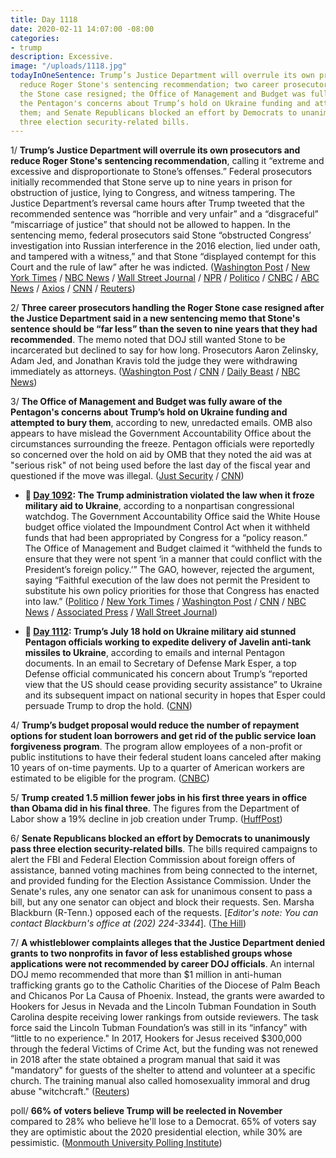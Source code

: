```yaml
---
title: Day 1118
date: 2020-02-11 14:07:00 -08:00
categories:
- trump
description: Excessive.
image: "/uploads/1118.jpg"
todayInOneSentence: Trump’s Justice Department will overrule its own prosecutors and
  reduce Roger Stone's sentencing recommendation; two career prosecutors handling
  the Stone case resigned; the Office of Management and Budget was fully aware of
  the Pentagon's concerns about Trump’s hold on Ukraine funding and attempted to bury
  them; and Senate Republicans blocked an effort by Democrats to unanimously pass
  three election security-related bills.
---
```


1/ **Trump’s Justice Department will overrule its own prosecutors and reduce Roger Stone's sentencing recommendation**, calling it “extreme and excessive and disproportionate to Stone’s offenses.” Federal prosecutors initially recommended that Stone serve up to nine years in prison for obstruction of justice, lying to Congress, and witness tampering. The Justice Department’s reversal came hours after Trump tweeted that the recommended sentence was “horrible and very unfair” and a “disgraceful” “miscarriage of justice” that should not be allowed to happen. In the sentencing memo, federal prosecutors said Stone “obstructed Congress’ investigation into Russian interference in the 2016 election, lied under oath, and tampered with a witness,” and that Stone “displayed contempt for this Court and the rule of law” after he was indicted. ([Washington Post](https://www.washingtonpost.com/national-security/justice-dept-to-reduce-sentencing-recommendation-for-trump-associate-roger-stone-official-says-after-president-calls-it-unfair/2020/02/11/ad81fd36-4cf0-11ea-bf44-f5043eb3918a_story.html) / [New York Times](https://www.nytimes.com/2020/02/11/us/politics/roger-stone-sentencing.html) / [NBC News](https://www.nbcnews.com/politics/politics-news/doj-backpedalling-sentencing-recommendation-trump-ally-roger-stone-n1134961) / [Wall Street Journal](https://www.wsj.com/articles/justice-department-to-ask-for-less-prison-time-for-roger-stone-after-trump-criticism-11581444764) / [NPR](https://www.npr.org/2020/02/11/804888522/doj-to-revise-sentencing-request-for-roger-stone-following-trump-tweet) / [Politico](https://www.politico.com/news/2020/02/11/justice-department-backs-away-stiff-sentence-roger-stone-114006) / [CNBC](https://www.cnbc.com/2020/02/11/trump-ally-roger-stone-will-get-lower-prison-sentence-recommendation.html) / [ABC News](https://abcnews.go.com/Politics/prosecutors-roger-stone-sentenced-years-prison/story?id=68893294) / [Axios](https://www.axios.com/roger-stone-sentencing-memo-wikileaks-0660e47c-dd6f-40e5-ab1d-b298ffc6fd14.html) / [CNN](https://www.cnn.com/2020/02/10/politics/federal-prosecutors-roger-stone-sentencing/index.html) / [Reuters](https://www.reuters.com/article/us-usa-trump-russia-stone-idUSKBN2042LO))

2/ **Three career prosecutors handling the Roger Stone case resigned after the Justice Department said in a new sentencing memo that Stone's sentence should be “far less” than the seven to nine years that they had recommended**. The memo noted that DOJ still wanted Stone to be incarcerated but declined to say for how long. Prosecutors Aaron Zelinsky, Adam Jed, and Jonathan Kravis told the judge they were withdrawing immediately as attorneys. ([Washington Post](https://www.washingtonpost.com/national-security/justice-dept-to-reduce-sentencing-recommendation-for-trump-associate-roger-stone-official-says-after-president-calls-it-unfair/2020/02/11/ad81fd36-4cf0-11ea-bf44-f5043eb3918a_story.html) / [CNN](https://www.cnn.com/2020/02/11/politics/roger-stone-sentencing-justice-department/index.html) / [Daily Beast](https://www.thedailybeast.com/doj-overrides-grossly-disproportionate-sentencing-recommendation-for-trump-ally-roger-stone) / [NBC News](https://www.nbcnews.com/politics/politics-news/doj-backpedalling-sentencing-recommendation-trump-ally-roger-stone-n1134961))

3/ **The Office of Management and Budget was fully aware of the Pentagon's concerns about Trump’s hold on Ukraine funding and attempted to bury them**, according to new, unredacted emails. OMB also appears to have mislead the Government Accountability Office about the circumstances surrounding the freeze. Pentagon officials were reportedly so concerned over the hold on aid by OMB that they noted the aid was at "serious risk" of not being used before the last day of the fiscal year and questioned if the move was illegal. ([Just Security](https://www.justsecurity.org/68614/exclusive-new-unredacted-emails-show-how-deeply-omb-misled-congress-on-ukraine/) / [CNN](https://www.cnn.com/2020/02/11/politics/omb-ukraine-aid-concerns/))

* **📌 [Day 1092](https://whatthefuckjusthappenedtoday.com/2020/01/16/day-1092/#4-the-trump-administration-violated): The Trump administration violated the law when it froze military aid to Ukraine**, according to a nonpartisan congressional watchdog. The Government Accountability Office said the White House budget office violated the Impoundment Control Act when it withheld funds that had been appropriated by Congress for a “policy reason.” The Office of Management and Budget claimed it “withheld the funds to ensure that they were not spent ‘in a manner that could conflict with the President’s foreign policy.’” The GAO, however, rejected the argument, saying “Faithful execution of the law does not permit the President to substitute his own policy priorities for those that Congress has enacted into law.” ([Politico](https://www.politico.com/news/2020/01/16/white-house-violated-the-law-by-freezing-ukraine-aid-gao-says-099682) / [New York Times](https://www.nytimes.com/2020/01/16/us/politics/gao-trump-ukraine.html) / [Washington Post](https://www.washingtonpost.com/business/economy/white-house-hold-on-ukraine-aid-violated-federal-law-congressional-watchdog-says/2020/01/16/060ea7aa-37a3-11ea-9c01-d674772db96b_story.html) / [CNN](https://www.cnn.com/2020/01/16/politics/gao-report-administration-violated-law-withholding-aid/) / [NBC News](https://www.nbcnews.com/politics/trump-impeachment-inquiry/ukraine-aid-hold-violated-law-government-accountability-office-n1117031) / [Associated Press](https://apnews.com/9127109f325778490fd40c5f98be1817) / [Wall Street Journal](https://www.wsj.com/articles/hold-on-ukraine-aid-violated-law-nonpartisan-watchdog-finds-11579187146))

* **📌 [Day 1112](https://whatthefuckjusthappenedtoday.com/2020/02/05/day-1112/#1-trump%E2%80%99s-july-18-hold-on-ukraine-mi): Trump’s July 18 hold on Ukraine military aid stunned Pentagon officials working to expedite delivery of Javelin anti-tank missiles to Ukraine**, according to emails and internal Pentagon documents. In an email to Secretary of Defense Mark Esper, a top Defense official communicated his concern about Trump’s “reported view that the US should cease providing security assistance” to Ukraine and its subsequent impact on national security in hopes that Esper could persuade Trump to drop the hold. ([CNN](https://www.cnn.com/2020/02/05/politics/emails-pentagon-alarm-ukraine-aid/index.html))

4/ **Trump’s budget proposal would reduce the number of repayment options for student loan borrowers and get rid of the public service loan forgiveness program**. The program allow employees of a non-profit or public institutions to have their federal student loans canceled after making 10 years of on-time payments. Up to a quarter of American workers are estimated to be eligible for the program. ([CNBC](https://www.cnbc.com/2020/02/10/trump-proposes-end-to-student-loan-forgiveness-program.html))

5/ **Trump created 1.5 million fewer jobs in his first three years in office than Obama did in his final three**. The figures from the Department of Labor show a 19% decline in job creation under Trump. ([HuffPost](https://www.huffpost.com/entry/trump-obama-jobs-created_n_5e419dc0c5b6bb0ffc169993))

6/ **Senate Republicans blocked an effort by Democrats to unanimously pass three election security-related bills**. The bills required campaigns to alert the FBI and Federal Election Commission about foreign offers of assistance, banned voting machines from being connected to the internet, and provided funding for the Election Assistance Commission. Under the Senate's rules, any one senator can ask for unanimous consent to pass a bill, but any one senator can object and block their requests. Sen. Marsha Blackburn (R-Tenn.) opposed each of the requests. \[*Editor's note: You can contact Blackburn's office at (202) 224-3344*\]. ([The Hill](https://thehill.com/homenews/house/482569-senate-gop-blocks-three-election-security-bills))

7/ **A whistleblower complaints alleges that the Justice Department denied grants to two nonprofits in favor of less established groups whose applications were not recommended by career DOJ officials**. An internal DOJ memo recommended that more than $1 million in anti-human trafficking grants go to the Catholic Charities of the Diocese of Palm Beach and Chicanos Por La Causa of Phoenix. Instead, the grants were awarded to Hookers for Jesus in Nevada and the Lincoln Tubman Foundation in South Carolina despite receiving lower rankings from outside reviewers. The task force said the Lincoln Tubman Foundation’s was still in its “infancy” with “little to no experience." In 2017, Hookers for Jesus received $300,000 through the federal Victims of Crime Act, but the funding was not renewed in 2018 after the state obtained a program manual that said it was "mandatory" for guests of the shelter to attend and volunteer at a specific church. The training manual also called homosexuality immoral and drug abuse "witchcraft." ([Reuters](https://www.reuters.com/article/us-usa-justice-grants-exclusive-idUSKBN20425G))

poll/ **66% of voters believe Trump will be reelected in November** compared to 28% who believe he'll lose to a Democrat. 65% of voters say they are optimistic about the 2020 presidential election, while 30% are pessimistic. ([Monmouth University Polling Institute](https://www.monmouth.edu/polling-institute/reports/monmouthpoll_us_021120/))
